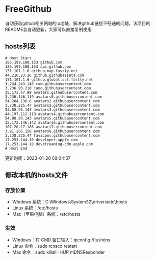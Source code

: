 # FreeGithub
自动获取github相关网站的ip地址，解决github链接不畅通的问题，该项目的README会自动更新，大家可以直接复制使用

## hosts列表
```base
# Host Start
185.199.108.153 github.com
185.199.108.153 api.github.com
151.101.1.6 github.map.fastly.net
44.210.23.26 github.githubassets.com
151.101.1.6 github.global.ssl.fastly.net
3.234.243.140 raw.githubusercontent.com
3.236.93.218 camo.githubusercontent.com
35.173.47.89 avatars.githubusercontent.com
3.236.146.119 avatars0.githubusercontent.com
54.204.136.0 avatars1.githubusercontent.com
3.238.225.47 avatars2.githubusercontent.com
54.88.93.143 avatars3.githubusercontent.com
44.197.112.110 avatars4.githubusercontent.com
54.88.93.143 avatars5.githubusercontent.com
35.172.146.142 avatars6.githubusercontent.com
107.20.17.186 avatars7.githubusercontent.com
3.91.205.158 avatars8.githubusercontent.com
3.238.225.47 favicons.githubusercontent.com
17.253.144.10 developer.apple.com
17.253.144.10 devstreaming-cdn.apple.com
# Host End
```

更新时间：2023-01-20 09:04:37

## 修改本机的hosts文件
### 存放位置
* Windows 系统：C:\Windows\System32\drivers\etc\hosts
* Linux 系统：/etc/hosts
* Mac（苹果电脑）系统：/etc/hosts

### 生效
* Windows：在 CMD 窗口输入：ipconfig /flushdns
* Linux 命令：sudo rcnscd restart
* Mac 命令：sudo killall -HUP mDNSResponder